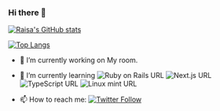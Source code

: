 ### Hi there 👋

<!--
**raisa0726/raisa0726** is a ✨ _special_ ✨ repository because its `README.md` (this file) appears on your GitHub profile.

Here are some ideas to get you started:
-->
[![Raisa's GitHub stats](https://github-readme-stats-raisa0726.vercel.app/api?username=raisa0726&count_private=true&show_icons=true&theme=react)](https://github.com/raisa0726/github-readme-stats.git)


[![Top Langs](https://github-readme-stats-raisa0726.vercel.app/api/top-langs/?username=raisa0726&count_private=true&show_icons=true&theme=react&layout=compact)](https://github.com/raisa0726/github-readme-stats.git)

- 🔭 I’m currently working on My room.
- 🌱 I’m currently learning 
    ![Ruby on Rails URL](https://img.shields.io/badge/-Ruby%20on%20Rails-CC0000.svg?logo=ruby%20on%20rails&style=flat) 
    ![Next.js URL](https://img.shields.io/badge/-Next.js-black.svg?logo=next.js&style=flat)
    ![TypeScript URL](https://img.shields.io/badge/-Typescript-black.svg?logo=typescript&style=flat)
    ![Linux mint URL](https://img.shields.io/badge/-Linux%20mint-black.svg?logo=Linux%20mint&style=flat)
    
- 📫 How to reach me: [![Twitter Follow](https://img.shields.io/twitter/follow/SC_Raisa?logo=Twitter&style=flat-square)](https://twitter.com/SC_Raisa)
